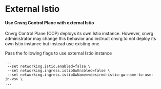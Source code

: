 # External Istio

#### Use Cnvrg Control Plane with external Istio  

Cnvrg Control Plane (CCP) deploys its own Istio instance.
However, cnvrg administrator may change this behavior and instruct cnvrg to not deploy its own Istio instance
but instead use existing one. 

Pass the following flags to use external Istio instance   

```shell
...
 --set networking.istio.enabled=false \
 --set networking.ingress.istioGwEnabled=false \
 --set networking.ingress.istioGwName=<desired-istio-gw-name-to-use-in-vs> \
...
```